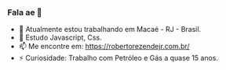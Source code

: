### Fala ae 👋


- 🔭 Atualmente estou trabalhando em Macaé - RJ - Brasil.
- 🌱 Estudo Javascript, Css.
- 📫 Me encontre em: https://robertorezendejr.com.br/
- ⚡ Curiosidade: Trabalho com Petróleo e Gás a quase 15 anos.

